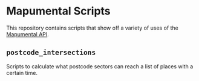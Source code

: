 # Mapumental Scripts

This repository contains scripts that show off a variety of uses of the
[Mapumental API](https://mapumental.com/api).


## `postcode_intersections`

Scripts to calculate what postcode sectors can reach a list of places with
a certain time.
